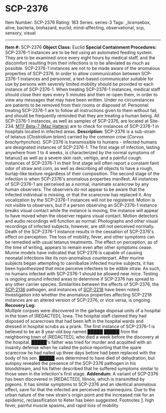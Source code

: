# SCP-2376
Item Number: SCP-2376
Rating: 183
Series: series-3
Tags: _licensebox, alive, bacteria, biohazard, euclid, mind-affecting, observational, scp, sensory, visual

---

**Item #:** SCP-2376
**Object Class:** Euclid
**Special Containment Procedures:** SCP-2376-1 instances are to be fed using an automated feeding system. They are to be examined once every eight hours by medical staff, and the discomfort resulting from their infections is to be alleviated as much as possible. SCP-2376-1 instances are not to be made aware of the anomalous properties of SCP-2376. In order to allow communication between SCP-2376-1 instances and personnel, a text-based communicator suitable for use by persons with severely limited mobility should be provided to each instance of SCP-2376-1. When treating SCP-2376-1 instances, medical staff should close their eyes every 5 minutes and then re-open them, in order to view any messages that may have been written. Under no circumstances are patients to be removed from their rooms or disposed of. Personnel treating SCP-2376-1 are to follow all instructions given to them without fail, and should be frequently reminded that they are treating a human being. All SCP-2376-1 instances, as well as samples of SCP-2376, are located at Site-234. [MTF Beta-7 (Maz Hatters)](/task-forces#beta-7) are to check for instances of SCP-2376-1 in hospitals located in infected areas.
**Description:** SCP-2376 is a sub-strain of tetanus (_Clostridium tetani_) carried by the common crow (_Corvus brachyrhynchos_). SCP-2376 is transmissible to humans - infected humans are designated instances of SCP-2376-1. The first stage of infection, lasting anywhere from 1 to 4 weeks, is characterized by the normal symptoms of tetanus[1](javascript:;) as well as a severe skin rash, vertigo, and a painful cough. Instances of SCP-2376-1 in their first stage will often report a constant faint odor of straw and corn, as well as describing all objects to have a rough, burlap-like texture regardless of their composition.
The second stage of the infection is when SCP-2376's anomalous properties manifest. All instances of SCP-2376-1 are perceived as a normal, inanimate scarecrow by any human observers. The observers do not appear to be aware that the infected individual is missing, or that the scarecrow has replaced it. Any vocalization by the SCP-2376-1 instances will not be registered. Motion is not visible to observers, but if a person observing an SCP-2376-1 instance breaks visual contact while the instance is moving, the instance will appear to have moved when the observer regains visual contact. Motion detectors and audio recordings will function as normal. Photographs and other visual recordings of infected subjects, however, are still not perceived normally. Death of the SCP-2376-1 instance results in the cessation of SCP-2376's effect on perception.
The loss of mobility, fever, and other symptoms can be remedied with usual tetanus treatments. The effect on perception, as of the time of writing, appears to remain even after other symptoms cease.
Murine models have indicated that SCP-2376 is capable of causing neonatal infections like its non-anomalous counterpart. After murine subjects began attempting to cannibalize infected murine subjects, it has been hypothesized that mice perceive infectees to be edible straw. As such, no humans infected with SCP-2376-1 should be allowed near mice.
Testing is ongoing around infected areas to determine if SCP-2376 has spread to any other carrier species. Similarities between the effects of SCP-2376, the [SCP-2136](/scp-2136) pathogen, and instances of [SCP-2218](/scp-2218) have been noted. Investigation into whether the anomalous properties affecting SCP-2218 instances are an altered version of SCP-2376, or vice versa, is ongoing.
**Recovery Log:**  
Multiple corpses were discovered in the garbage disposal units of a hospital in the town of [REDACTED], Iowa. The hospital staff claimed they had disposed of scarecrows that had been left in the hospital wards and dressed in hospital scrubs as a prank.
The first instance of SCP-2376-1 is believed to be an 8 year-old boy named █████ █████ from the neighboring town of [REDACTED], who died a week before the discovery at the hospital. █████'s father was tried for murder and acquitted with an insanity defense when he called the police reporting that the spare scarecrow he had nailed up three days before had been replaced with the body of his son. █████ was determined to have died of dehydration, but autopsy revealed the presence of the SCP-2376 pathogen in his bloodstream, and his father described that he suffered symptoms similar to those seen in the infection's first stage.
**Addendum:** A variant of SCP-2376 has been discovered in [REDACTED], Illinois, which is transmitted by pigeons. It has similar symptoms to SCP-2376 and an identical anomalous effect, save for that the infected are perceived as mannequins. Due to the urban nature of the new strain's origin point and the increased risk for an epidemic, reclassification to Keter has been suggested.
Footnotes
[1](javascript:;). high fever, painful muscle spasms, and rapid loss of mobility